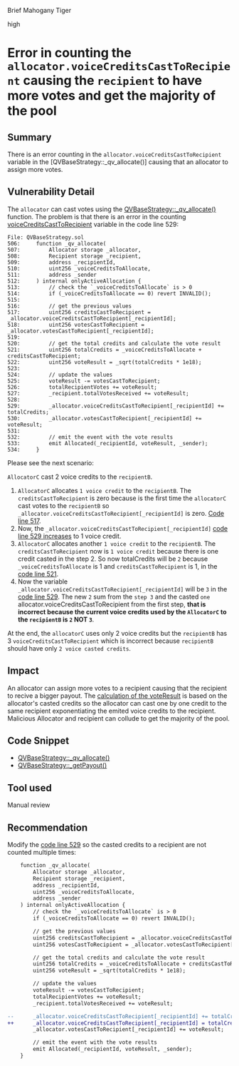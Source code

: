 Brief Mahogany Tiger

high

# Error in counting the `allocator.voiceCreditsCastToRecipient` causing the `recipient` to have more votes and get the majority of the pool
## Summary

There is an error counting in the `allocator.voiceCreditsCastToRecipient` variable in the [QVBaseStrategy::_qv_allocate()] causing that an allocator to assign more votes.

## Vulnerability Detail

The `allocator` can cast votes using the [QVBaseStrategy::_qv_allocate()](https://github.com/sherlock-audit/2023-09-Gitcoin/blob/main/allo-v2/contracts/strategies/qv-base/QVBaseStrategy.sol#L506C14-L506C26) function. The problem is that there is an error in the counting [voiceCreditsCastToRecipient](https://github.com/sherlock-audit/2023-09-Gitcoin/blob/main/allo-v2/contracts/strategies/qv-base/QVBaseStrategy.sol#L529C9-L529C78) variable in the code line 529:

```solidity
File: QVBaseStrategy.sol
506:     function _qv_allocate(
507:         Allocator storage _allocator,
508:         Recipient storage _recipient,
509:         address _recipientId,
510:         uint256 _voiceCreditsToAllocate,
511:         address _sender
512:     ) internal onlyActiveAllocation {
513:         // check the `_voiceCreditsToAllocate` is > 0
514:         if (_voiceCreditsToAllocate == 0) revert INVALID();
515: 
516:         // get the previous values
517:         uint256 creditsCastToRecipient = _allocator.voiceCreditsCastToRecipient[_recipientId];
518:         uint256 votesCastToRecipient = _allocator.votesCastToRecipient[_recipientId];
519: 
520:         // get the total credits and calculate the vote result
521:         uint256 totalCredits = _voiceCreditsToAllocate + creditsCastToRecipient;
522:         uint256 voteResult = _sqrt(totalCredits * 1e18);
523: 
524:         // update the values
525:         voteResult -= votesCastToRecipient;
526:         totalRecipientVotes += voteResult;
527:         _recipient.totalVotesReceived += voteResult;
528: 
529:         _allocator.voiceCreditsCastToRecipient[_recipientId] += totalCredits;
530:         _allocator.votesCastToRecipient[_recipientId] += voteResult;
531: 
532:         // emit the event with the vote results
533:         emit Allocated(_recipientId, voteResult, _sender);
534:     }
```

Please see the next scenario:

`AllocatorC` cast 2 voice credits to the `recipientB`.

1. `AllocatorC` allocates `1 voice credit` to the `recipientB`. The `creditsCastToRecipient` is zero because is the first time the `allocatorC` cast votes to the `recipientB` so `_allocator.voiceCreditsCastToRecipient[_recipientId]` is zero. [Code line 517](https://github.com/sherlock-audit/2023-09-Gitcoin/blob/main/allo-v2/contracts/strategies/qv-base/QVBaseStrategy.sol#L517C9-L517C95).
2. Now, the `_allocator.voiceCreditsCastToRecipient[_recipientId]` [code line 529 increases](https://github.com/sherlock-audit/2023-09-Gitcoin/blob/main/allo-v2/contracts/strategies/qv-base/QVBaseStrategy.sol#L529) to 1 voice credit.
3. `AllocatorC` allocates another `1 voice credit` to the `recipientB`. The `creditsCastToRecipient` now is `1 voice credit` because there is one credit casted in the step 2. So now totalCredits will be `2` because `_voiceCreditsToAllocate` is 1 and `creditsCastToRecipient` is 1, in the [code line 521](https://github.com/sherlock-audit/2023-09-Gitcoin/blob/main/allo-v2/contracts/strategies/qv-base/QVBaseStrategy.sol#L521).
4. Now the variable `_allocator.voiceCreditsCastToRecipient[_recipientId]` will be `3` in the [code line 529](https://github.com/sherlock-audit/2023-09-Gitcoin/blob/main/allo-v2/contracts/strategies/qv-base/QVBaseStrategy.sol#L529). The new `2` sum from the `step 3` and the casted `one` allocator.voiceCreditsCastToRecipient from the first step, **that is incorrect because the current voice credits used by the `AllocatorC` to the `recipientB` is `2` NOT `3`**.

At the end, the `allocatorC` uses only 2 voice credits but the `recipientB` has 3 `voiceCreditsCastToRecipient` which is incorrect because `recipientB` should have only `2 voice casted credits`.

## Impact

An allocator can assign more votes to a recipient causing that the recipient to recive a bigger payout. The [calculation of the voteResult](https://github.com/sherlock-audit/2023-09-Gitcoin/blob/main/allo-v2/contracts/strategies/qv-base/QVBaseStrategy.sol#L522) is based on the allocator's casted credits so the allocator can cast one by one credit to the same recipient exponentiating the emited voice credits to the recipient. Malicious Allocator and recipient can collude to get the majority of the pool.


## Code Snippet

- [QVBaseStrategy::_qv_allocate()](https://github.com/sherlock-audit/2023-09-Gitcoin/blob/main/allo-v2/contracts/strategies/qv-base/QVBaseStrategy.sol#L506C14-L506C26)
- [QVBaseStrategy::_getPayout()](https://github.com/sherlock-audit/2023-09-Gitcoin/blob/main/allo-v2/contracts/strategies/qv-base/QVBaseStrategy.sol#L559C14-L559C24)

## Tool used

Manual review

## Recommendation

Modify the [code line 529](https://github.com/sherlock-audit/2023-09-Gitcoin/blob/main/allo-v2/contracts/strategies/qv-base/QVBaseStrategy.sol#L529) so the casted credits to a recipient are not counted multiple times:

```diff
    function _qv_allocate(
        Allocator storage _allocator,
        Recipient storage _recipient,
        address _recipientId,
        uint256 _voiceCreditsToAllocate,
        address _sender
    ) internal onlyActiveAllocation {
        // check the `_voiceCreditsToAllocate` is > 0
        if (_voiceCreditsToAllocate == 0) revert INVALID();

        // get the previous values
        uint256 creditsCastToRecipient = _allocator.voiceCreditsCastToRecipient[_recipientId];
        uint256 votesCastToRecipient = _allocator.votesCastToRecipient[_recipientId];

        // get the total credits and calculate the vote result
        uint256 totalCredits = _voiceCreditsToAllocate + creditsCastToRecipient;
        uint256 voteResult = _sqrt(totalCredits * 1e18);

        // update the values
        voteResult -= votesCastToRecipient;
        totalRecipientVotes += voteResult;
        _recipient.totalVotesReceived += voteResult;

--      _allocator.voiceCreditsCastToRecipient[_recipientId] += totalCredits;
++      _allocator.voiceCreditsCastToRecipient[_recipientId] = totalCredits;
        _allocator.votesCastToRecipient[_recipientId] += voteResult;

        // emit the event with the vote results
        emit Allocated(_recipientId, voteResult, _sender);
    }
```
